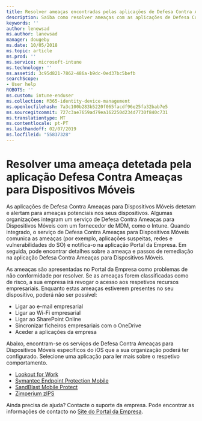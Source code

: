 ```yaml
---
title: Resolver ameaças encontradas pelas aplicações de Defesa Contra Ameaças para Dispositivos Móveis no iOS | Documentos da Microsoft
description: Saiba como resolver ameaças com as aplicações de Defesa Contra Ameaças para Dispositivos Móveis para iOS.
keywords: ''
author: lenewsad
ms.author: lanewsad
manager: dougeby
ms.date: 10/05/2018
ms.topic: article
ms.prod: ''
ms.service: microsoft-intune
ms.technology: ''
ms.assetid: 3c95d821-7862-486a-b9dc-0ed37bc5befb
searchScope:
- User help
ROBOTS: ''
ms.custom: intune-enduser
ms.collection: M365-identity-device-management
ms.openlocfilehash: 7a3c100b283b5220f065facdf96e25fa32bab7e5
ms.sourcegitcommit: 727c3ae7659ad79ea162250d234d7730f840c731
ms.translationtype: MT
ms.contentlocale: pt-PT
ms.lasthandoff: 02/07/2019
ms.locfileid: "55837328"
---
```

# <a name="resolve-a-threat-found-by-a-mobile-threat-defense-app"></a>Resolver uma ameaça detetada pela aplicação Defesa Contra Ameaças para Dispositivos Móveis

As aplicações de Defesa Contra Ameaças para Dispositivos Móveis detetam e alertam para ameaças potenciais nos seus dispositivos. Algumas organizações integram um serviço de Defesa Contra Ameaças para Dispositivos Móveis com um fornecedor de MDM, como o Intune. Quando integrado, o serviço de Defesa Contra Ameaças para Dispositivos Móveis comunica as ameaças (por exemplo, aplicações suspeitas, redes e vulnerabilidades do SO) e notifica-o na aplicação Portal da Empresa. Em seguida, pode encontrar detalhes sobre a ameaça e passos de remediação na aplicação Defesa Contra Ameaças para Dispositivos Móveis.  

As ameaças são apresentadas no Portal da Empresa como problemas de não conformidade por resolver. Se as ameaças forem classificadas como de risco, a sua empresa irá revogar o acesso aos respetivos recursos empresariais. Enquanto estas ameaças estiverem presentes no seu dispositivo, poderá não ser possível:  

* Ligar ao e-mail empresarial
* Ligar ao Wi-Fi empresarial
* Ligar ao SharePoint Online
* Sincronizar ficheiros empresariais com o OneDrive
* Aceder a aplicações da empresa

Abaixo, encontram-se os serviços de Defesa Contra Ameaças para Dispositivos Móveis específicos do iOS que a sua organização poderá ter configurado. Selecione uma aplicação para ler mais sobre o respetivo comportamento. 


* [Lookout for Work](you-need-to-resolve-a-threat-found-by-lookout-for-work-ios.md)
* [Symantec Endpoint Protection Mobile](you-need-to-resolve-a-threat-found-by-skycure-ios.md)
* [SandBlast Mobile Protect](you-need-to-resolve-a-threat-found-by-checkpoint-ios.md)
* [Zimperium zIPS](you-need-to-resolve-a-threat-found-by-zips-ios.md)

Ainda precisa de ajuda? Contacte o suporte da empresa. Pode encontrar as informações de contacto no [Site do Portal da Empresa](https://go.microsoft.com/fwlink/?linkid=2010980).  

